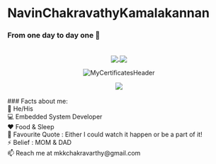# NavinChakravathyKamalakannan
### From one day to day one :rocket:
<br />
<div align="center">
 <a href="https://github.com/mkknavin029">
  <img align="center" src="https://github-readme-stats-ten-gilt.vercel.app/api?username=mkknavin029&theme=green&show_icons=true&count_private=true&count_private_pr=true&count_public_pr=true")
" />
</a>
<a href="https://github.com/mkknavin029">
  <img align="center" src="https://github-readme-streak-stats.herokuapp.com/?user=mkknavin029&theme=blueberry" />
</a>
<br>
 
![MyCertificatesHeader](https://user-images.githubusercontent.com/65850970/173562934-63239c45-c5df-4bc2-967a-63347de59dc4.png)

<div align="center">
  <img src="https://ust-global.udemy.com/certificate/UC-87da1006-595b-4567-b511-00c16fca5b4e/">
 
</div> 
  
<br>
 </div>                                 
### Facts about me:<br>
👧 He/His<br>
💻 Embedded System Developer<br>
❤️ Food & Sleep<br>
📝 Favourite Quote : Either I could watch it happen or be a part of it!<br>
⚡ Belief : MOM & DAD<br>
📫 Reach me at mkkchakravarthy@gmail.com<br>

